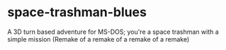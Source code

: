 # space-trashman-blues
A 3D turn based adventure for MS-DOS; you're a space trashman with a simple mission (Remake of a remake of a remake of a remake)
